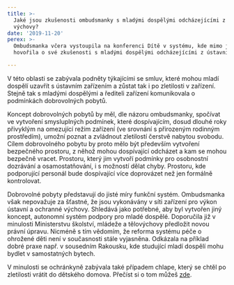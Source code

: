 ```yaml
---
title: >-
  Jaké jsou zkušenosti ombudsmanky s mladými dospělými odcházejícími z ústavní
  výchovy?
date: '2019-11-20'
perex: >-
  Ombudsmanka včera vystoupila na konferenci Dítě v systému, kde mimo jiné
  hovořila o své zkušenosti s mladými dospělými odcházejícími z ústavní výchovy.

---
```





V této oblasti se zabývala podněty týkajícími se smluv, které mohou mladí dospělí uzavřít s ústavním zařízením a zůstat tak i po zletilosti v zařízení. Stejně tak s mladými dospělými a řediteli zařízení komunikovala o podmínkách dobrovolných pobytů.



Koncept dobrovolných pobytů by měl, dle názoru ombudsmanky, spočívat ve vytvoření smysluplných podmínek, které dospívajícím, dosud dlouhé roky přivyklým na omezující režim zařízení (ve srovnání s přirozeným rodinným prostředím), umožní poznat a zvládnout zletilostí čerstvě nabytou svobodu. Cílem dobrovolného pobytu by proto mělo být především vytvoření bezpečného prostoru, z něhož mohou dospívající odcházet a kam se mohou bezpečně vracet. Prostoru, který jim vytvoří podmínky pro osobnostní dozrávání a osamostatňování, i s možností dělat chyby. Prostoru, kde podporující personál bude dospívající více doprovázet než jen formálně kontrolovat.



Dobrovolné pobyty představují do jisté míry funkční systém. Ombudsmanka však nepovažuje za šťastné, že jsou vykonávány v síti zařízení pro výkon ústavní a ochranné výchovy. Shledává jako potřebné, aby byl vytvořen jiný koncept, autonomní systém podpory pro mladé dospělé. Doporučila již v minulosti Ministerstvu školství, mládeže a tělovýchovy předložit novou právní úpravu. Nicméně s tím vědomím, že reforma systému péče o ohrožené děti není v současnosti stále vyjasněna. Odkázala na příklad dobré praxe např. v sousedním Rakousku, kde studující mladí dospělí mohu bydlet v samostatných bytech.



V minulosti se ochránkyně zabývala také případem chlape, který se chtěl po zletilosti vrátit do dětského domova. Přečíst si o tom můžeš [zde](navrat-do-detskeho-domova/).



